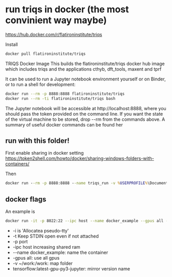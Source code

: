 # run triqs in docker (the most convinient way maybe)

<https://hub.docker.com/r/flatironinstitute/triqs>

Install
```bash
docker pull flatironinstitute/triqs
```

TRIQS Docker Image
This builds the flatironinstitute/triqs docker hub image which includes triqs and the applications cthyb, dft_tools, maxent and tprf

It can be used to run a Jupyter notebook environment yourself or on Binder, or to run a shell for development:
```bash
docker run --rm -p 8888:8888 flatironinstitute/triqs
docker run --rm -ti flatironinstitute/triqs bash
```
The Jupyter notebook will be accessible at http://localhost:8888, where you should pass the token provided on the command line. If you want the state of the virtual machine to be stored, drop --rm from the commands above. A summary of useful docker commands can be found her

## run with this folder!

First enable sharing in docker setting
<https://token2shell.com/howto/docker/sharing-windows-folders-with-containers/>

Then
```cmd
docker run --rm -p 8888:8888 --name triqs_run -v %USERPROFILE%\Documents\triqs_tutorials:/home/triqs/tutorials/TRIQSTutorialsPython/triqs_tutorials_github_q flatironinstitute/triqs
```


## docker flags

An example is
```bash
docker run -it -p 8022:22 --ipc host --name docker_example --gpus all -v ~/work:/work tensorflow/tensorflow:latest-gpu-py3-jupyter /bin/bash
```
- -i is 'Allocatea pseudo-tty'
- -t Keep STDIN open even if not attached
- -p port
- -ipc host increasing shared ram
- --name docker_example: name the container
- -gpus all: use all gpus
- -v ~/work:/work: map folder
- tensorflow:latest-gpu-py3-jupyter: mirror version name
